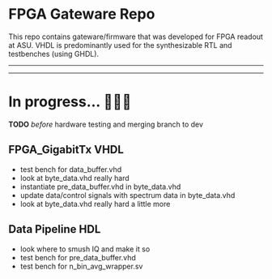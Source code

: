 
# FPGA Gateware Repo
This repo contains gateware/firmware that was developed for FPGA readout at ASU. VHDL is predominantly used for the synthesizable RTL and testbenches (using GHDL).


---
---

# In progress... 🚧👷🚧

__TODO__ *before* hardware testing and merging branch to dev

## FPGA_GigabitTx VHDL
* test bench for data_buffer.vhd
* look at byte_data.vhd really hard
* instantiate pre_data_buffer.vhd in byte_data.vhd
* update data/control signals with spectrum data in byte_data.vhd
* look at byte_data.vhd really hard a little more

## Data Pipeline HDL
* look where to smush IQ and make it so
* test bench for pre_data_buffer.vhd
* test bench for n_bin_avg_wrapper.sv